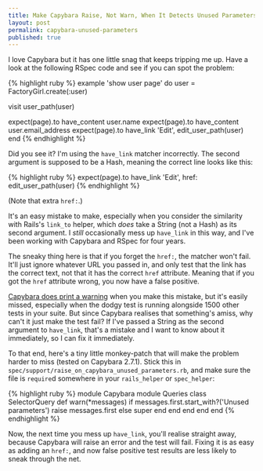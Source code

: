 ```yaml
---
title: Make Capybara Raise, Not Warn, When It Detects Unused Parameters
layout: post
permalink: capybara-unused-parameters
published: true
---
```


I love Capybara but it has one little snag that keeps tripping me up. Have a look at the following RSpec code and see if you can spot the problem:

{% highlight ruby %}
example 'show user page' do
  user = FactoryGirl.create(:user)

  visit user_path(user)

  expect(page).to have_content user.name
  expect(page).to have_content user.email_address
  expect(page).to have_link 'Edit', edit_user_path(user)
end
{% endhighlight %}

Did you see it?  I'm using the `have_link` matcher incorrectly. The second argument is supposed to be a Hash, meaning the correct line looks like this:

{% highlight ruby %}
expect(page).to have_link 'Edit', href: edit_user_path(user)
{% endhighlight %}

(Note that extra `href:`.)

It's an easy mistake to make, especially when you consider the similarity with Rails's `link_to` helper, which *does* take a String (not a Hash) as its second argument. I *still* occasionally mess up `have_link` in this way, and I've been working with Capybara and RSpec for four years.

The sneaky thing here is that if you forget the `href:`, the matcher won't fail. It'll just ignore whatever URL you passed in, and only test that the link has the correct text, not that it has the correct `href` attribute. Meaning that if you got the `href` attribute wrong, you now have a false positive.

[Capybara does print a warning](https://github.com/teamcapybara/capybara/blob/2.7.1/lib/capybara/queries/selector_query.rb#L22) when you make this mistake, but it's easily missed, especially when the dodgy test is running alongside 1500 other tests in your suite. But since Capybara realises that something's amiss, why can't it just make the test fail? If I've passed a String as the second argument to `have_link`, that's a mistake and I want to know about it immediately, so I can fix it immediately.

To that end, here's a tiny little monkey-patch that will make the problem harder to miss (tested on Capybara 2.7.1). Stick this in `spec/support/raise_on_capybara_unused_parameters.rb`, and make sure the file is `require`d somewhere in your `rails_helper` or `spec_helper`:

{% highlight ruby %}
module Capybara
  module Queries
    class SelectorQuery
      def warn(*messages)
        if messages.first.start_with?('Unused parameters')
          raise messages.first
        else
          super
        end
      end
    end
  end
end
{% endhighlight %}

Now, the next time you mess up `have_link`, you'll realise straight away, because Capybara will raise an error and the test will fail. Fixing it is as easy as adding an `href:`, and now false positive test results are less likely to sneak through the net.
